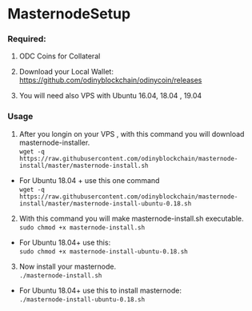 # MasternodeSetup

### Required:

1. ODC Coins for Collateral <br>

2. Download your Local Wallet: https://github.com/odinyblockchain/odinycoin/releases

3. You will need also VPS with Ubuntu 16.04, 18.04 , 19.04

### Usage

1. After you longin on your VPS , with this command you will download masternode-installer.   
`wget -q https://raw.githubusercontent.com/odinyblockchain/masternode-install/master/masternode-install.sh`  
- For Ubuntu 18.04 + use this one command   
`wget -q https://raw.githubusercontent.com/odinyblockchain/masternode-install/master/masternode-install-ubuntu-0.18.sh` 

2. With this command you will make masternode-install.sh executable.  
`sudo chmod +x masternode-install.sh` <br>

- For Ubuntu 18.04+ use this: <br>
`sudo chmod +x masternode-install-ubuntu-0.18.sh` <br>

3. Now install your masternode.  
`./masternode-install.sh`

- For Ubuntu 18.04+ use this to install masternode: <br>
`./masternode-install-ubuntu-0.18.sh`
